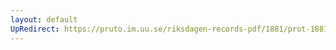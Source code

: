 ```yaml
---
layout: default
UpRedirect: https://pruto.im.uu.se/riksdagen-records-pdf/1881/prot-1881--ak--026/prot-1881--ak--026_017.pdf
---
```

